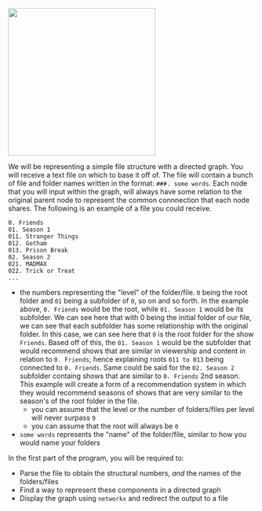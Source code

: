 <!--title={Parsing the File}-->

<!--badges={Python:100,Algorithms:50}-->

<!--concepts={directedGraphs, introToGraphs, useOfGraphs}-->

<img src = "https://images.pexels.com/photos/265685/pexels-photo-265685.jpeg?cs=srgb&dl=entertainment-ipad-mockup-265685.jpg&fm=jpg" width = "300px"/>

We will be representing a simple file structure with a directed graph. You will receive a text file on which to base it off of. The file will contain a bunch of file and folder names written in the format: `###. some words`. Each node that you will input within the graph, will always have some relation to the original parent node to represent the common connnection that each node shares. The following is an example of a file you could receive.

```
0. Friends
01. Season 1
011. Stranger Things
012. Gotham
013. Prison Break
02. Season 2
021. MADMAX
022. Trick or Treat
...
```

- the numbers representing the "level" of the folder/file. `0` being the root folder and `01` being a subfolder of `0`, so on and so forth. In the example above, `0. Friends` would be the root, while `01. Season 1` would be its subfolder. We can see here that with 0 being the initial folder of our file, we can see that each subfolder has some relationship with the original folder. In this case, we can see here that `0` is the root folder for the show `Friends`. Based off of this, the `01. Season 1` would be the subfolder that would recommend shows that are similar in viewership and content in relation to `0. Friends`; hence explaining roots `011 to 013` being connected to `0. Friends`. Same could be said for the `02. Season 2` subfolder containg shows that are similar to `0. Friends` 2nd season. This example will create a form of a recommendation system in which they would recommend seasons of shows that are very similar to the season's of the root folder in the file.
  - you can assume that the level or the number of folders/files per level will never surpass `9`
  - you can assume that the root will always be `0`
- `some words` represents the "name" of the folder/file, similar to how you would name your folders

In the first part of the program, you will be required to:

* Parse the file to obtain the structural numbers, *and* the names of the folders/files 
* Find a way to represent these components in a directed graph
* Display the graph using `networkx` and redirect the output to a file 
